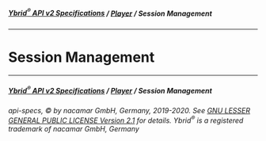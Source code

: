 ##### [**Ybrid<sup>®</sup> API v2 Specifications**](../../) / [**Player**](../) / Session Management
---

# Session Management


---
##### [**Ybrid<sup>®</sup> API v2 Specifications**](../../) / [**Player**](../) / Session Management
###### api-specs, © by nacamar GmbH, Germany, 2019-2020. See [GNU LESSER GENERAL PUBLIC LICENSE Version 2.1](/LICENSE) for details. Ybrid<sup>®</sup> is a registered trademark of nacamar GmbH, Germany 
